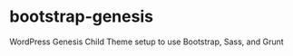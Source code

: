 bootstrap-genesis
=================

WordPress Genesis Child Theme setup to use Bootstrap, Sass, and Grunt
